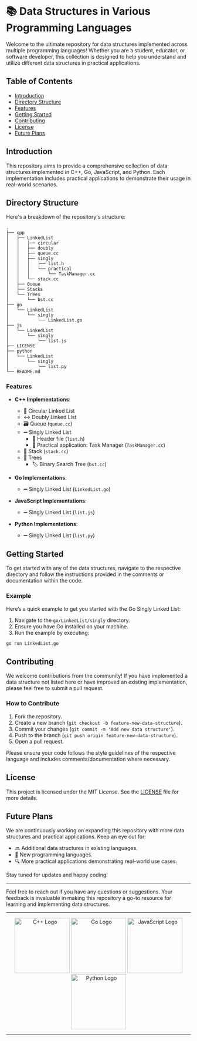 # 📚 Data Structures in Various Programming Languages

Welcome to the ultimate repository for data structures implemented across multiple programming languages! Whether you are a student, educator, or software developer, this collection is designed to help you understand and utilize different data structures in practical applications.

## Table of Contents

- [Introduction](#introduction)
- [Directory Structure](#directory-structure)
- [Features](#features)
- [Getting Started](#getting-started)
- [Contributing](#contributing)
- [License](#license)
- [Future Plans](#future-plans)

## Introduction

This repository aims to provide a comprehensive collection of data structures implemented in C++, Go, JavaScript, and Python. Each implementation includes practical applications to demonstrate their usage in real-world scenarios.

## Directory Structure

Here's a breakdown of the repository's structure:

```
.
├── cpp
│   ├── LinkedList
│   │   ├── circular
│   │   ├── doubly
│   │   ├── queue.cc
│   │   ├── singly
│   │   │   ├── list.h
│   │   │   └── practical
│   │   │       └── TaskManager.cc
│   │   └── stack.cc
│   ├── Queue
│   ├── Stacks
│   └── Trees
│       └── bst.cc
├── go
│   └── LinkedList
│       └── singly
│           └── LinkedList.go
├── js
│   └── LinkedList
│       └── singly
│           └── list.js
├── LICENSE
├── python
│   └── LinkedList
│       └── singly
│           └── list.py
└── README.md
```

### Features

- **C++ Implementations**:
  - 🔄 Circular Linked List
  - ↔️ Doubly Linked List
  - 🗃️ Queue (`queue.cc`)
  - ➖ Singly Linked List
    - 📄 Header file (`list.h`)
    - 📝 Practical application: Task Manager (`TaskManager.cc`)
  - 🥞 Stack (`stack.cc`)
  - 🌳 Trees
    - 🏷️ Binary Search Tree (`bst.cc`)

- **Go Implementations**:
  - ➖ Singly Linked List (`LinkedList.go`)

- **JavaScript Implementations**:
  - ➖ Singly Linked List (`list.js`)

- **Python Implementations**:
  - ➖ Singly Linked List (`list.py`)

## Getting Started

To get started with any of the data structures, navigate to the respective directory and follow the instructions provided in the comments or documentation within the code.

### Example

Here’s a quick example to get you started with the Go Singly Linked List:

1. Navigate to the `go/LinkedList/singly` directory.
2. Ensure you have Go installed on your machine.
3. Run the example by executing:

```bash
go run LinkedList.go
```

## Contributing

We welcome contributions from the community! If you have implemented a data structure not listed here or have improved an existing implementation, please feel free to submit a pull request.

### How to Contribute

1. Fork the repository.
2. Create a new branch (`git checkout -b feature-new-data-structure`).
3. Commit your changes (`git commit -m 'Add new data structure'`).
4. Push to the branch (`git push origin feature-new-data-structure`).
5. Open a pull request.

Please ensure your code follows the style guidelines of the respective language and includes comments/documentation where necessary.

## License

This project is licensed under the MIT License. See the [LICENSE](LICENSE) file for more details.

## Future Plans

We are continuously working on expanding this repository with more data structures and practical applications. Keep an eye out for:

- 🔜 Additional data structures in existing languages.
- 🚀 New programming languages.
- 🔍 More practical applications demonstrating real-world use cases.

Stay tuned for updates and happy coding!

---

Feel free to reach out if you have any questions or suggestions. Your feedback is invaluable in making this repository a go-to resource for learning and implementing data structures.

---

<p align="center">
  <img src="https://upload.wikimedia.org/wikipedia/commons/1/18/ISO_C%2B%2B_Logo.svg" alt="C++ Logo" width="150" height="150">
  <img src="https://upload.wikimedia.org/wikipedia/commons/0/05/Go_Logo_Blue.svg" alt="Go Logo" width="150" height="150">
  <img src="https://upload.wikimedia.org/wikipedia/commons/6/6a/JavaScript-logo.png" alt="JavaScript Logo" width="150" height="150">
  <img src="https://upload.wikimedia.org/wikipedia/commons/c/c3/Python-logo-notext.svg" alt="Python Logo" width="150" height="150">
</p>

---
